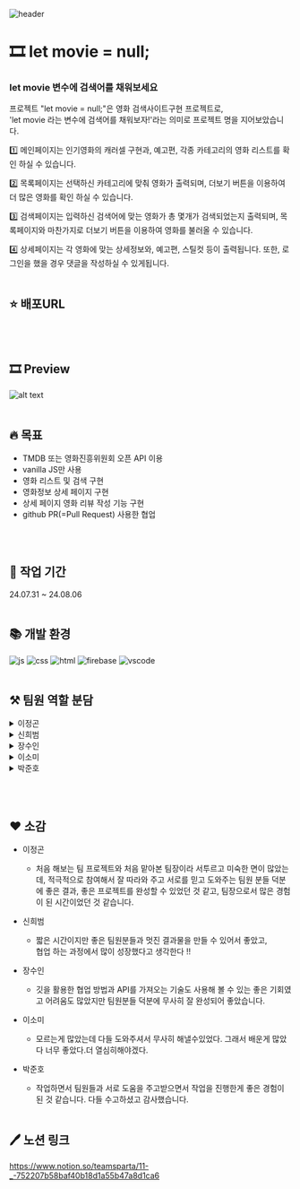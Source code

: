 ![header](https://capsule-render.vercel.app/api?type=waving&height=200&color=cabdeb&text=십일워%20팀프로젝트&fontColor=252031&fontAlignY=37&fontSize=50)

# 🎞️ let movie = null;

### let movie 변수에 검색어를 채워보세요

프로젝트 "let movie = null;"은 영화 검색사이트구현 프로젝트로,<br/>
'let movie 라는 변수에 검색어를 채워보자!'라는 의미로 프로젝트 명을 지어보았습니다.

1️⃣ 메인페이지는 인기영화의 캐러셀 구현과, 예고편, 각종 카테고리의 영화 리스트를 확인 하실 수 있습니다.

2️⃣ 목록페이지는 선택하신 카테고리에 맞춰 영화가 출력되며, 더보기 버튼을 이용하여 더 많은 영화를 확인 하실 수 있습니다.

3️⃣ 검색페이지는 입력하신 검색어에 맞는 영화가 총 몇개가 검색되었는지 출력되며, 목록페이지와 마찬가지로 더보기 버튼을 이용하여 영화를 불러올 수 있습니다.

4️⃣ 상세페이지는 각 영화에 맞는 상세정보와, 예고편, 스틸컷 등이 출력됩니다.
또한, 로그인을 했을 경우 댓글을 작성하실 수 있게됩니다.
<br/><br/>

## ⭐ 배포URL

<br/><br/>

## 🎞️ Preview

![alt text](./readme/image.png)
<br/><br/>

## 🔥 목표

- TMDB 또는 영화진흥위원회 오픈 API 이용
- vanilla JS만 사용
- 영화 리스트 및 검색 구현
- 영화정보 상세 페이지 구현
- 상세 페이지 영화 리뷰 작성 기능 구현
- github PR(=Pull Request) 사용한 협업

<br/><br/>

## 📆 작업 기간

24.07.31 ~ 24.08.06
<br/><br/>

## 📚 개발 환경

![js](https://img.shields.io/badge/JavaScript-F7DF1E?style=for-the-badge&logo=JavaScript&logoColor=white)
![css](https://img.shields.io/badge/CSS3-1572B6?style=for-the-badge&logo=css3&logoColor=white)
![html](https://img.shields.io/badge/HTML-239120?style=for-the-badge&logo=html5&logoColor=white)
![firebase](https://img.shields.io/badge/Firebase-039BE5?style=for-the-badge&logo=Firebase&logoColor=white)
![vscode](https://img.shields.io/badge/Made%20for-VSCode-1f425f.svg)
<br/><br/>

## ⚒️ 팀원 역할 분담

<details>
    <summary>이정곤</summary>

    - 상세페이지 (TMDB API)
        - 영화 정보 불러오기
        - 영화 스틸컷 불러오기

</details>

<details>
    <summary>신희범</summary>

    - 메인 페이지
        - 무한 캐러셀 기능
            - setinterval 이용하여 자동 슬라이드 구현
            - 페이지네이션 구현
        - 예고편 영상 가져오기
            - TMDB Videos api 사용
            - 영화 id값에 맞는 해당 영상 불러오기
            - youtube iframe 연결
        - 카테고리별 영화 리스트 가져오기
            - TMDB movie api 사용
            - 상영중, 상영 예정, 인기 영화 출력

</details>

<details>
    <summary>장수인</summary>
    
    - 검색페이지
        - TMDB Search API 이용
        - 검색어에 맞춰서 영화 불러오기
        - 더보기 클릭시 영화 정보 갱신
        - 검색된 영화갯수 출력
</details>

<details>
    <summary>이소미</summary>
    
    - 목록 페이지
        - TMDB API 이용하여 영화 불러오기
        - 더보기 클릭시 영화정보 갱신
</details>

<details>
    <summary>박준호</summary>
    
    - 로그인, 회원가입
        - 아이디, 비밀번호를 이용한 간단한 회원가입 기능구현
        - localStorage에 로그인 여부 저장하여 확인
    - 상세페이지 (Firebase)
        - 관련 영상
            - 각 영화별 관련 영상 최대 3개까지 출력
        - 댓글페이지 구현
            - Firebase에 각 영화별로 댓글정보 저장
            - 로그인 정보에 맞춰서 수정,삭제버튼 노출
            - 댓글별 좋아요기능 추가
</details>

<br/><br/>

## ❤️ 소감

- 이정곤
  - 처음 해보는 팀 프로젝트와 처음 맡아본 팀장이라 서투르고 미숙한 면이 많았는데, 적극적으로 참여해서 잘 따라와 주고 서로를 믿고 도와주는 팀원 분들 덕분에 좋은 결과, 좋은 프로젝트를 완성할 수 있었던 것 같고, 팀장으로서 많은 경험이 된 시간이었던 것 같습니다.
- 신희범
  - 짧은 시간이지만 좋은 팀원분들과 멋진 결과물을 만들 수 있어서 좋았고,<br/>
    협업 하는 과정에서 많이 성장했다고 생각한다 !!
    <br/>
- 장수인
  - 깃을 활용한 협업 방법과 API를 가져오는 기술도 사용해 볼 수 있는 좋은 기회였고 어려움도 많았지만 팀원분들 덕분에 무사히 잘 완성되어 좋았습니다.
    <br/>
- 이소미

  - 모르는게 많았는데 다들 도와주셔서 무사히 해낼수있었다. 그래서 배운게 많았다 너무 좋았다.더 열심히해야겠다.
    <br/>

- 박준호
  - 작업하면서 팀원들과 서로 도움을 주고받으면서 작업을 진행한게 좋은 경험이 된 것 같습니다. 다들 수고하셨고 감사했습니다.
    <br/><br/>

## 🖊️ 노션 링크

https://www.notion.so/teamsparta/11-_-752207b58baf40b18d1a55b47a8d1ca6
